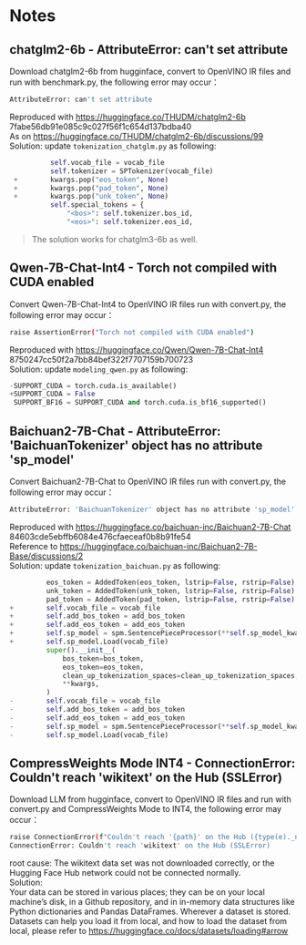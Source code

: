 # Notes
## chatglm2-6b - AttributeError: can't set attribute
Download chatglm2-6b from hugginface, convert to OpenVINO IR files and run with benchmark.py, the following error may occur：
```bash
AttributeError: can't set attribute
```
Reproduced with https://huggingface.co/THUDM/chatglm2-6b 7fabe56db91e085c9c027f56f1c654d137bdba40 <br />
As on https://huggingface.co/THUDM/chatglm2-6b/discussions/99 <br />
Solution: update `tokenization_chatglm.py` as following: <br />
```Python
          self.vocab_file = vocab_file
          self.tokenizer = SPTokenizer(vocab_file)
 +        kwargs.pop("eos_token", None)
 +        kwargs.pop("pad_token", None)
 +        kwargs.pop("unk_token", None)
          self.special_tokens = {
              "<bos>": self.tokenizer.bos_id,
              "<eos>": self.tokenizer.eos_id,
```              

> The solution works for chatglm3-6b as well.

## Qwen-7B-Chat-Int4 - Torch not compiled with CUDA enabled
Convert Qwen-7B-Chat-Int4 to OpenVINO IR files run with convert.py, the following error may occur：
```bash
raise AssertionError("Torch not compiled with CUDA enabled")
```
Reproduced with https://huggingface.co/Qwen/Qwen-7B-Chat-Int4 8750247cc50f2a7bb84bef322f7707159b700723 <br />
Solution: update `modeling_qwen.py` as following: <br />
```Python
-SUPPORT_CUDA = torch.cuda.is_available()
+SUPPORT_CUDA = False
 SUPPORT_BF16 = SUPPORT_CUDA and torch.cuda.is_bf16_supported()
 ```

## Baichuan2-7B-Chat - AttributeError: 'BaichuanTokenizer' object has no attribute 'sp_model'
Convert Baichuan2-7B-Chat to OpenVINO IR files run with convert.py, the following error may occur：
```bash
AttributeError: 'BaichuanTokenizer' object has no attribute 'sp_model'
```
Reproduced with https://huggingface.co/baichuan-inc/Baichuan2-7B-Chat 84603cde5ebffb6084e476cfaeceaf0b8b91fe54 <br />
Reference to https://huggingface.co/baichuan-inc/Baichuan2-7B-Base/discussions/2 <br />
Solution: update `tokenization_baichuan.py` as following: <br />
```Python
         eos_token = AddedToken(eos_token, lstrip=False, rstrip=False) if isinstance(eos_token, str) else eos_token
         unk_token = AddedToken(unk_token, lstrip=False, rstrip=False) if isinstance(unk_token, str) else unk_token
         pad_token = AddedToken(pad_token, lstrip=False, rstrip=False) if isinstance(pad_token, str) else pad_token
+        self.vocab_file = vocab_file
+        self.add_bos_token = add_bos_token
+        self.add_eos_token = add_eos_token
+        self.sp_model = spm.SentencePieceProcessor(**self.sp_model_kwargs)
+        self.sp_model.Load(vocab_file)
         super().__init__(
             bos_token=bos_token,
             eos_token=eos_token,
             clean_up_tokenization_spaces=clean_up_tokenization_spaces,
             **kwargs,
         )
-        self.vocab_file = vocab_file
-        self.add_bos_token = add_bos_token
-        self.add_eos_token = add_eos_token
-        self.sp_model = spm.SentencePieceProcessor(**self.sp_model_kwargs)
-        self.sp_model.Load(vocab_file)
```

## CompressWeights Mode INT4 - ConnectionError: Couldn't reach 'wikitext' on the Hub (SSLError)
Download LLM from hugginface, convert to OpenVINO IR files and run with convert.py and CompressWeights Mode to INT4, the following error may occur：
```bash
raise ConnectionError(f"Couldn't reach '{path}' on the Hub ({type(e)._name_})")
ConnectionError: Couldn't reach 'wikitext' on the Hub (SSLError)
```
root cause: The wikitext data set was not downloaded correctly, or the Hugging Face Hub network could not be connected normally. <br />
Solution: <br />
Your data can be stored in various places; they can be on your local machine’s disk, in a Github repository, and in in-memory data structures like Python dictionaries and Pandas DataFrames. Wherever a dataset is stored. Datasets can help you load it from local,
and how to load the dataset from local, please refer to https://huggingface.co/docs/datasets/loading#arrow <br />
